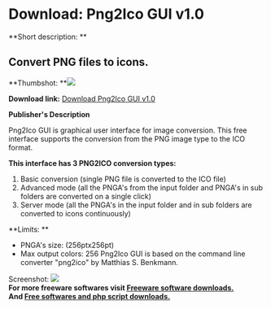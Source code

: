 # Download: Png2Ico GUI v1.0

**Short description: **

## Convert PNG files to icons.

  
**Thumbshot: **![](http://www.freewarefiles.com/screenshot/png2icogui_md.gif)   
  
**Download link:** [Download Png2Ico GUI v1.0](http://freesoftwares.boysofts.com/PngIco-GUI-V_program_39717.html)  
  

**Publisher's Description**  
  

Png2Ico GUI is graphical user interface for image conversion. This free
interface supports the conversion from the PNG image type to the ICO format.

**This interface has 3 PNG2ICO conversion types:**

  1. Basic conversion (single PNG file is converted to the ICO file) 
  2. Advanced mode (all the PNGA's from the input folder and PNGA's in sub folders are converted on a single click) 
  3. Server mode (all the PNGA's in the input folder and in sub folders are converted to icons continuously) 

**Limits: **

  * PNGA's size: (256ptx256pt) 
  * Max output colors: 256 
Png2Ico GUI is based on the command line converter "png2ico" by Matthias S.
Benkmann.

  
  
Screenshot: ![](http://www.freewarefiles.com/screenshot/png2icogui.gif)  
**For more freeware softwares visit [Freeware software downloads.](http://freesoftwares.boysofts.com/)**   
**And [Free softwares and php script downloads.](http://www.boysofts.com/)**

